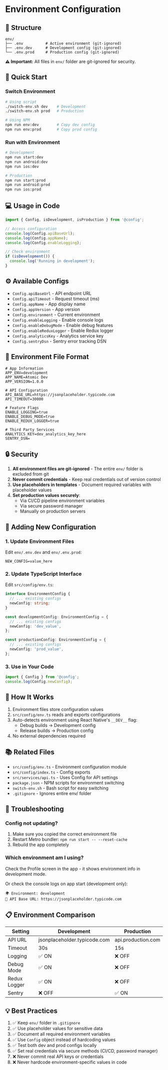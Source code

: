 # Environment Configuration

## 📁 Structure

```
env/
├── .env          # Active environment (git-ignored)
├── .env.dev      # Development config (git-ignored)
└── .env.prod     # Production config (git-ignored)
```

**⚠️ Important:** All files in `env/` folder are git-ignored for security.

## 🚀 Quick Start

### Switch Environment

```bash
# Using script
./switch-env.sh dev    # Development
./switch-env.sh prod   # Production

# Using NPM
npm run env:dev        # Copy dev config
npm run env:prod       # Copy prod config
```

### Run with Environment

```bash
# Development
npm run start:dev
npm run android:dev
npm run ios:dev

# Production
npm run start:prod
npm run android:prod
npm run ios:prod
```

## 💻 Usage in Code

```typescript
import { Config, isDevelopment, isProduction } from '@config';

// Access configuration
console.log(Config.apiBaseUrl);
console.log(Config.appName);
console.log(Config.enableLogging);

// Check environment
if (isDevelopment()) {
  console.log('Running in development');
}
```

## ⚙️ Available Configs

- `Config.apiBaseUrl` - API endpoint URL
- `Config.apiTimeout` - Request timeout (ms)
- `Config.appName` - App display name
- `Config.appVersion` - App version
- `Config.environment` - Current environment
- `Config.enableLogging` - Enable console logs
- `Config.enableDebugMode` - Enable debug features
- `Config.enableReduxLogger` - Enable Redux logger
- `Config.analyticsKey` - Analytics service key
- `Config.sentryDsn` - Sentry error tracking DSN

## 🔧 Environment File Format

```env
# App Information
APP_ENV=development
APP_NAME=Atomic Dev
APP_VERSION=1.0.0

# API Configuration
API_BASE_URL=https://jsonplaceholder.typicode.com
API_TIMEOUT=30000

# Feature Flags
ENABLE_LOGGING=true
ENABLE_DEBUG_MODE=true
ENABLE_REDUX_LOGGER=true

# Third Party Services
ANALYTICS_KEY=dev_analytics_key_here
SENTRY_DSN=
```

## 🔒 Security

1. **All environment files are git-ignored** - The entire `env/` folder is excluded from git
2. **Never commit credentials** - Keep real credentials out of version control
3. **Use placeholders in templates** - Document required variables with placeholder values
4. **Set production values securely**:
   - Via CI/CD pipeline environment variables
   - Via secure password manager
   - Manually on production servers

## 📝 Adding New Configuration

### 1. Update Environment Files

Edit `env/.env.dev` and `env/.env.prod`:

```env
NEW_CONFIG=value_here
```

### 2. Update TypeScript Interface

Edit `src/config/env.ts`:

```typescript
interface EnvironmentConfig {
  // ... existing configs
  newConfig: string;
}

const developmentConfig: EnvironmentConfig = {
  // ... existing configs
  newConfig: 'dev_value',
};

const productionConfig: EnvironmentConfig = {
  // ... existing configs
  newConfig: 'prod_value',
};
```

### 3. Use in Your Code

```typescript
import { Config } from '@config';
console.log(Config.newConfig);
```

## 🔄 How It Works

1. Environment files store configuration values
2. `src/config/env.ts` reads and exports configurations
3. Auto-detects environment using React Native's `__DEV__` flag:
   - Debug builds → Development config
   - Release builds → Production config
4. No external dependencies required

## 📚 Related Files

- `src/config/env.ts` - Environment configuration module
- `src/config/index.ts` - Config exports
- `src/services/api.ts` - Uses Config for API settings
- `package.json` - NPM scripts for environment switching
- `switch-env.sh` - Bash script for easy switching
- `.gitignore` - Ignores entire env/ folder

## 🚨 Troubleshooting

### Config not updating?

1. Make sure you copied the correct environment file
2. Restart Metro bundler: `npm run start -- --reset-cache`
3. Rebuild the app completely

### Which environment am I using?

Check the Profile screen in the app - it shows environment info in development mode.

Or check the console logs on app start (development only):

```
🌍 Environment: development
🔗 API Base URL: https://jsonplaceholder.typicode.com
```

## 📋 Environment Comparison

| Setting      | Development                  | Production         |
| ------------ | ---------------------------- | ------------------ |
| API URL      | jsonplaceholder.typicode.com | api.production.com |
| Timeout      | 30s                          | 15s                |
| Logging      | ✅ ON                        | ❌ OFF             |
| Debug Mode   | ✅ ON                        | ❌ OFF             |
| Redux Logger | ✅ ON                        | ❌ OFF             |
| Sentry       | ❌ OFF                       | ✅ ON              |

## 💡 Best Practices

1. ✅ Keep `env/` folder in `.gitignore`
2. ✅ Use placeholder values for sensitive data
3. ✅ Document all required environment variables
4. ✅ Use `Config` object instead of hardcoding values
5. ✅ Test both dev and prod configs locally
6. ✅ Set real credentials via secure methods (CI/CD, password manager)
7. ❌ Never commit real API keys or credentials
8. ❌ Never hardcode environment-specific values in code
